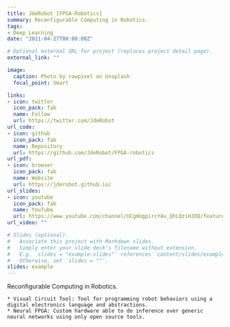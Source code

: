 ```yaml
---
title: JdeRobot [FPGA-Robotics]
summary: Reconfigurable Computing in Robotics.
tags:
- Deep Learning
date: "2021-04-27T00:00:00Z"

# Optional external URL for project (replaces project detail page).
external_link: ""

image:
  caption: Photo by rawpixel on Unsplash
  focal_point: Smart

links:
- icon: twitter
  icon_pack: fab
  name: Follow
  url: https://twitter.com/JdeRobot
url_code: 
- icon: github
  icon_pack: fab
  name: Repository
  url: https://github.com/JdeRobot/FPGA-robotics
url_pdf: 
- icon: browser
  icon_pack: fab
  name: Website
  url: https://jderobot.github.io/
url_slides:
- icon: youtube
  icon_pack: fab
  name: YouTube
  url: https://www.youtube.com/channel/UCgmUgpircYAv_QhLQziHJOQ/featured
url_video: ""

# Slides (optional).
#   Associate this project with Markdown slides.
#   Simply enter your slide deck's filename without extension.
#   E.g. `slides = "example-slides"` references `content/slides/example-slides.md`.
#   Otherwise, set `slides = ""`.
slides: example
---
```


Reconfigurable Computing in Robotics.

	* Visual Circuit Tool: Tool for programming robot behaviors using a digital electronics language and abstractions.
	* Neural FPGA: Custom hardware able to do inference over generic neural networks using only open source tools.
